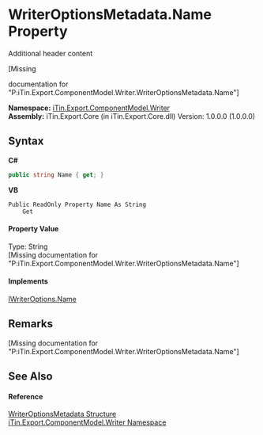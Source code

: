 # WriterOptionsMetadata.Name Property 
Additional header content 

\[Missing <summary> documentation for "P:iTin.Export.ComponentModel.Writer.WriterOptionsMetadata.Name"\]

**Namespace:**&nbsp;<a href="37973b78-6b66-1218-9d7d-14680ab2aeda">iTin.Export.ComponentModel.Writer</a><br />**Assembly:**&nbsp;iTin.Export.Core (in iTin.Export.Core.dll) Version: 1.0.0.0 (1.0.0.0)

## Syntax

**C#**<br />
``` C#
public string Name { get; }
```

**VB**<br />
``` VB
Public ReadOnly Property Name As String
	Get
```


#### Property Value
Type: String<br />\[Missing <value> documentation for "P:iTin.Export.ComponentModel.Writer.WriterOptionsMetadata.Name"\]

#### Implements
<a href="fbf3260d-2612-5066-f6c5-41eae2321995">IWriterOptions.Name</a><br />

## Remarks
\[Missing <remarks> documentation for "P:iTin.Export.ComponentModel.Writer.WriterOptionsMetadata.Name"\]

## See Also


#### Reference
<a href="b24b9473-149a-afa2-64da-5ce5062b5695">WriterOptionsMetadata Structure</a><br /><a href="37973b78-6b66-1218-9d7d-14680ab2aeda">iTin.Export.ComponentModel.Writer Namespace</a><br />